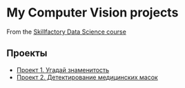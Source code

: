 # My Computer Vision projects

From the [Skillfactory Data Science course](https://skillfactory.ru/data-scientist-pro)

## Проекты

* [Проект 1. Угадай знаменитость](https://github.com/CorhariS/ComputerVision/tree/main/Project_1.Угадай_знаменитость)    
* [Проект 2. Детектирование медицинских масок](https://github.com/CorhariS/ComputerVision/tree/main/Project_2.Детектирование_медицинских_масок)    

